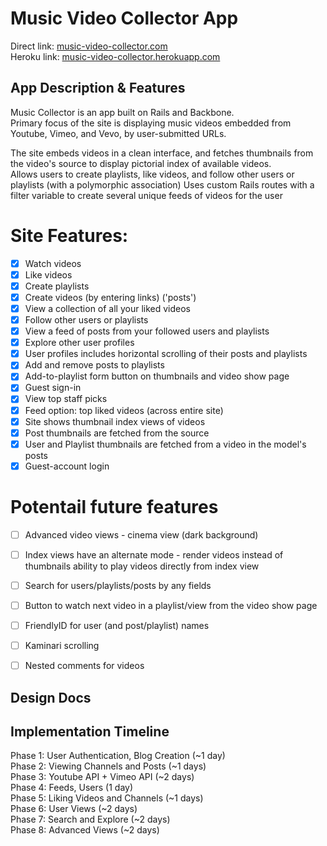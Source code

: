 # Music Video Collector App

Direct link: [music-video-collector.com](http://www.music-video-collector.com)  
Heroku link: [music-video-collector.herokuapp.com](http://music-video-collector.herokuapp.com)  


## App Description & Features
Music Collector is an app built on Rails and Backbone.  
Primary focus of the site is displaying music videos embedded from Youtube, Vimeo, and Vevo, by user-submitted URLs.  

The site embeds videos in a clean interface, and fetches thumbnails from the video's source to display pictorial index of available videos.  
Allows users to create playlists, like videos, and follow other users or playlists (with a polymorphic association)
Uses custom Rails routes with a filter variable to create several unique feeds of videos for the user

# Site Features:
- [x] Watch videos
- [x] Like videos
- [x] Create playlists
- [x] Create videos (by entering links) ('posts')
- [x] View a collection of all your liked videos
- [x] Follow other users or playlists
- [x] View a feed of posts from your followed users and playlists
- [x] Explore other user profiles
- [x] User profiles includes horizontal scrolling of their posts and playlists
- [x] Add and remove posts to playlists
- [x] Add-to-playlist form button on thumbnails and video show page
- [x] Guest sign-in
- [x] View top staff picks
- [x] Feed option: top liked videos (across entire site)
- [x] Site shows thumbnail index views of videos
- [x] Post thumbnails are fetched from the source
- [x] User and Playlist thumbnails are fetched from a video in the model's posts
- [x] Guest-account login

# Potentail future features
- [ ] Advanced video views - cinema view (dark background)
- [ ] Index views have an alternate mode - render videos instead of thumbnails
    ability to play videos directly from index view
- [ ] Search for users/playlists/posts by any fields
- [ ] Button to watch next video in a playlist/view from the video show page
- [ ] FriendlyID for user (and post/playlist) names
- [ ] Kaminari scrolling
- [ ] Nested comments for videos



## Design Docs
[views]: ./docs/views.md
[schema]: ./docs/schema.md

## Implementation Timeline

Phase 1: User Authentication, Blog Creation (~1 day)  
Phase 2: Viewing Channels and Posts (~1 days)  
Phase 3: Youtube API + Vimeo API (~2 days)  
Phase 4: Feeds, Users (1 day)  
Phase 5: Liking Videos and Channels (~1 days)  
Phase 6: User Views (~2 days)  
Phase 7: Search and Explore (~2 days)  
Phase 8: Advanced Views (~2 days)  
